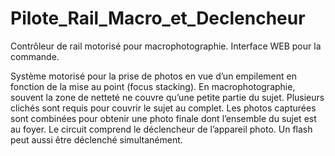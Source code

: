 # Pilote_Rail_Macro_et_Declencheur
Contrôleur de rail motorisé pour macrophotographie.
Interface WEB pour la commande.

Système motorisé pour la prise de photos en vue d’un empilement en fonction de la mise au point (focus stacking). En macrophotographie, souvent la zone de netteté ne couvre qu’une petite partie du sujet. Plusieurs clichés sont requis pour couvrir le sujet au complet. Les photos capturées sont combinées pour obtenir une photo finale dont l’ensemble du sujet est au foyer. Le circuit comprend le déclencheur de l’appareil photo. Un flash peut aussi être déclenché simultanément.
